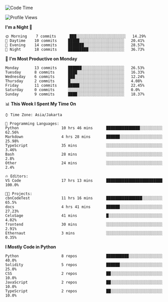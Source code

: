 <!--START_SECTION:waka-->
![Code Time](http://img.shields.io/badge/Code%20Time-1%2C343%20hrs%2023%20mins-blue)

![Profile Views](http://img.shields.io/badge/Profile%20Views-0-blue)

**I'm a Night 🦉** 

```text
🌞 Morning    7 commits      ███░░░░░░░░░░░░░░░░░░░░░░   14.29% 
🌆 Daytime    10 commits     █████░░░░░░░░░░░░░░░░░░░░   20.41% 
🌃 Evening    14 commits     ███████░░░░░░░░░░░░░░░░░░   28.57% 
🌙 Night      18 commits     █████████░░░░░░░░░░░░░░░░   36.73%

```
📅 **I'm Most Productive on Monday** 

```text
Monday       13 commits     ██████░░░░░░░░░░░░░░░░░░░   26.53% 
Tuesday      8 commits      ████░░░░░░░░░░░░░░░░░░░░░   16.33% 
Wednesday    6 commits      ███░░░░░░░░░░░░░░░░░░░░░░   12.24% 
Thursday     2 commits      █░░░░░░░░░░░░░░░░░░░░░░░░   4.08% 
Friday       11 commits     █████░░░░░░░░░░░░░░░░░░░░   22.45% 
Saturday     0 commits      ░░░░░░░░░░░░░░░░░░░░░░░░░   0.0% 
Sunday       9 commits      ████░░░░░░░░░░░░░░░░░░░░░   18.37%

```


📊 **This Week I Spent My Time On** 

```text
⌚︎ Time Zone: Asia/Jakarta

💬 Programming Languages: 
Python                   10 hrs 46 mins      ███████████████░░░░░░░░░░   62.56% 
Markdown                 4 hrs 28 mins       ██████░░░░░░░░░░░░░░░░░░░   25.98% 
TypeScript               35 mins             ░░░░░░░░░░░░░░░░░░░░░░░░░   3.46% 
Bash                     28 mins             ░░░░░░░░░░░░░░░░░░░░░░░░░   2.8% 
Other                    24 mins             ░░░░░░░░░░░░░░░░░░░░░░░░░   2.4%

🔥 Editors: 
VS Code                  17 hrs 13 mins      █████████████████████████   100.0%

🐱‍💻 Projects: 
cbnCodeTest              11 hrs 16 mins      ████████████████░░░░░░░░░   65.5% 
docs                     4 hrs 41 mins       ██████░░░░░░░░░░░░░░░░░░░   27.23% 
CeloSage                 41 mins             █░░░░░░░░░░░░░░░░░░░░░░░░   4.02% 
frontend                 30 mins             ░░░░░░░░░░░░░░░░░░░░░░░░░   2.91% 
Ethernaut                3 mins              ░░░░░░░░░░░░░░░░░░░░░░░░░   0.35%

```

**I Mostly Code in Python** 

```text
Python                   8 repos             ██████████░░░░░░░░░░░░░░░   40.0% 
Solidity                 5 repos             ██████░░░░░░░░░░░░░░░░░░░   25.0% 
CSS                      2 repos             ██░░░░░░░░░░░░░░░░░░░░░░░   10.0% 
JavaScript               2 repos             ██░░░░░░░░░░░░░░░░░░░░░░░   10.0% 
TypeScript               2 repos             ██░░░░░░░░░░░░░░░░░░░░░░░   10.0%

```



<!--END_SECTION:waka-->
